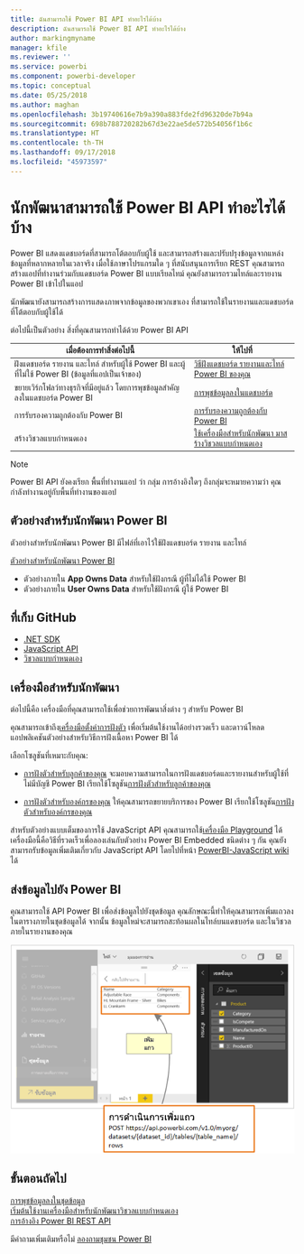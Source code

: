 ```yaml
---
title: ฉันสามารถใช้ Power BI API ทำอะไรได้บ้าง
description: ฉันสามารถใช้ Power BI API ทำอะไรได้บ้าง
author: markingmyname
manager: kfile
ms.reviewer: ''
ms.service: powerbi
ms.component: powerbi-developer
ms.topic: conceptual
ms.date: 05/25/2018
ms.author: maghan
ms.openlocfilehash: 3b19740616e7b9a390a883fde2fd96320de7b94a
ms.sourcegitcommit: 698b788720282b67d3e22ae5de572b54056f1b6c
ms.translationtype: HT
ms.contentlocale: th-TH
ms.lasthandoff: 09/17/2018
ms.locfileid: "45973597"
---
```

# <a name="what-can-developers-do-with-the-power-bi-api"></a>นักพัฒนาสามารถใช้ Power BI API ทำอะไรได้บ้าง

Power BI แสดงแดชบอร์ดที่สามารถโต้ตอบกับผู้ใช้ และสามารถสร้างและปรับปรุงข้อมูลจากแหล่งข้อมูลที่หลากหลายในเวลาจริง เมื่อใช้ภาษาโปรแกรมใด ๆ ที่สนับสนุนการเรียก REST คุณสามารถสร้างแอปที่ทำงานร่วมกับแดชบอร์ด Power BI แบบเรียลไทม์ คุณยังสามารถรวมไทล์และรายงาน Power BI เข้าไปในแอป

นักพัฒนายังสามารถสร้างการแสดงภาพจากข้อมูลของพวกเขาเอง ที่สามารถใช้ในรายงานและแดชบอร์ดที่โต้ตอบกับผู้ใช้ได้

ต่อไปนี้เป็นตัวอย่าง สิ่งที่คุณสามารถทำได้ด้วย Power BI API

| **เมื่อต้องการทำสิ่งต่อไปนี้** | **ให้ไปที่** |
| --- | --- |
| ฝังแดชบอร์ด รายงาน และไทล์ สำหรับผู้ใช้ Power BI และผู้ที่ไม่ใช้ Power BI (ข้อมูลที่แอปเป็นเจ้าของ) |[วิธีฝังแดชบอร์ด รายงานและไทล์ Power BI ของคุณ](embedding-content.md) |
| ขยายเวิร์กโฟลว์ทางธุรกิจที่มีอยู่แล้ว โดยการพุชข้อมูลสำคัญลงในแดชบอร์ด Power BI |[การพุชข้อมูลลงในแดชบอร์ด](walkthrough-push-data.md) |
| การรับรองความถูกต้องกับ Power BI |[การรับรองความถูกต้องกับ Power BI](get-azuread-access-token.md) |
| สร้างวิชวลแบบกำหนดเอง |[ใช้เครื่องมือสำหรับนักพัฒนา มาสร้างวิชวลแบบกำหนดเอง](../service-custom-visuals-getting-started-with-developer-tools.md) |

> [!NOTE]
> Power BI API ยังคงเรียก พื้นที่ทำงานแอป ว่า กลุ่ม การอ้างอิงใดๆ ถึงกลุ่มจะหมายความว่า คุณกำลังทำงานอยู่กับพื้นที่ทำงานของแอป

## <a name="power-bi-developer-samples"></a>ตัวอย่างสำหรับนักพัฒนา Power BI

ตัวอย่างสำหรับนักพัฒนา Power BI มีไฟล์ที่เอาไว้ใช้ฝังแดชบอร์ด รายงาน และไทล์

[ตัวอย่างสำหรับนักพัฒนา Power BI](https://github.com/Microsoft/PowerBI-Developer-Samples)

* ตัวอย่างภายใน **App Owns Data** สำหรับใช้ฝังกรณี ผู้ที่ไม่ได้ใช้ Power BI
* ตัวอย่างภายใน **User Owns Data** สำหรับใช้ฝังกรณี ผู้ใช้ Power BI

## <a name="github-repositories"></a>ที่เก็บ GitHub

* [.NET SDK](https://github.com/Microsoft/PowerBI-CSharp)
* [JavaScript API](https://github.com/Microsoft/PowerBI-JavaScript)
* [วิชวลแบบกำหนดเอง](https://github.com/Microsoft/PowerBI-visuals)

## <a name="developer-tools"></a>เครื่องมือสำหรับนักพัฒนา

ต่อไปนี้คือ เครื่องมือที่คุณสามารถใช้เพื่อช่วยการพัฒนาสิ่งต่าง ๆ สำหรับ Power BI

คุณสามารถเข้าถึง[เครื่องมือตั้งค่าการฝังตัว](https://aka.ms/embedsetup) เพื่อเริ่มต้นใช้งานได้อย่างรวดเร็ว และดาวน์โหลดแอปพลิเคชันตัวอย่างสำหรับวิธีการฝังเนื้อหา Power BI ได้

เลือกโซลูชันที่เหมาะกับคุณ:

* [การฝังตัวสำหรับลูกค้าของคุณ](embedding.md#embedding-for-your-customers) จะมอบความสามารถในการฝังแดชบอร์ดและรายงานสำหรับผู้ใช้ที่ไม่มีบัญชี Power BI เรียกใช้โซลูชัน[การฝังตัวสำหรับลูกค้าของคุณ](https://aka.ms/embedsetup/AppOwnsData)

* [การฝังตัวสำหรับองค์กรของคุณ](embedding.md#embedding-for-your-organization) ให้คุณสามารถขยายบริการของ Power BI เรียกใช้โซลูชัน[การฝังตัวสำหรับองค์กรของคุณ](https://aka.ms/embedsetup/UserOwnsData)

สำหรับตัวอย่างแบบเต็มของการใช้ JavaScript API คุณสามารถใช้[เครื่องมือ Playground](https://microsoft.github.io/PowerBI-JavaScript/demo) ได้ เครื่องมือนี้คือวิธีที่รวดเร็วเพื่อลองเล่นกับตัวอย่าง Power BI Embedded ชนิดต่าง ๆ กัน คุณยังสามารถรับข้อมูลเพิ่มเติมเกี่ยวกับ JavaScript API โดยไปที่หน้า [PowerBI-JavaScript wiki](https://github.com/Microsoft/powerbi-javascript/wiki) ได้

## <a name="push-data-into-power-bi"></a>ส่งข้อมูลไปยัง Power BI

คุณสามารถใช้ API Power BI เพื่อส่งข้อมูลไปยังชุดข้อมูล คุณลักษณะนี้ทำให้คุณสามารถเพิ่มแถวลงในตารางภายในชุดข้อมูลได้ จากนั้น ข้อมูลใหม่จะสามารถสะท้อนผลในไทล์บนแดชบอร์ด และในวิชวลภายในรายงานของคุณ

![ตัวอย่างการส่งข้อมูล](media/what-can-you-do/powerbi-push-data.png)

## <a name="next-steps"></a>ขั้นตอนถัดไป

[การพุชข้อมูลลงในชุดข้อมูล](walkthrough-push-data.md)  
[เริ่มต้นใช้งานเครื่องมือสำหรับนักพัฒนาวิชวลแบบกำหนดเอง](../service-custom-visuals-getting-started-with-developer-tools.md)  
[การอ้างอิง Power BI REST API](https://docs.microsoft.com/rest/api/power-bi/)  

มีคำถามเพิ่มเติมหรือไม่ [ลองถามชุมชน Power BI](http://community.powerbi.com/)
